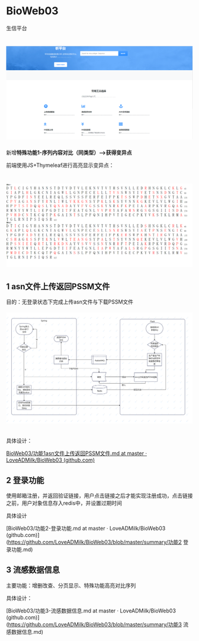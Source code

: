 # BioWeb03

生信平台

# ![img](https://github.com/LoveADMilk/BioWeb03/blob/master/summary/image/index.PNG?raw=true)


新增**特殊功能1-序列内容对比（同类型）-->获得变异点**

前端使用JS+Thymeleaf进行高亮显示变异点：

# ![img](https://github.com/LoveADMilk/BioWeb03/blob/master/summary/image/3-4.PNG?raw=true)


## 1 asn文件上传返回PSSM文件

目的：无登录状态下完成上传asn文件与下载PSSM文件

###### ![img](https://github.com/LoveADMilk/BioWeb03/blob/master/summary/image/asn%E6%96%87%E4%BB%B6%E8%BD%AC%E6%8D%A2%E4%B8%BAPSSM.PNG?raw=true)

具体设计：

[BioWeb03/功能1asn文件上传返回PSSM文件.md at master · LoveADMilk/BioWeb03 (github.com)](https://github.com/LoveADMilk/BioWeb03/blob/master/summary/功能1asn文件上传返回PSSM文件.md)

## 2 登录功能
使用邮箱注册，并返回验证链接，用户点击链接之后才能实现注册成功，点击链接之前，用户对象信息存入redis中，并设置过期时间

具体设计

[BioWeb03/功能2-登录功能.md at master · LoveADMilk/BioWeb03 (github.com)](https://github.com/LoveADMilk/BioWeb03/blob/master/summary/功能2 登录功能.md)

## 3 流感数据信息

主要功能：增删改查、分页显示、特殊功能高亮对比序列

具体设计：

[BioWeb03/功能3-流感数据信息.md at master · LoveADMilk/BioWeb03 (github.com)](https://github.com/LoveADMilk/BioWeb03/blob/master/summary/功能3 流感数据信息.md)
